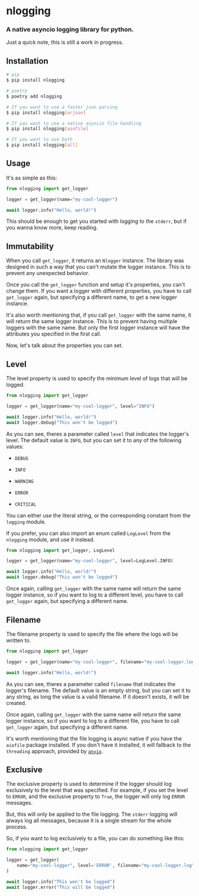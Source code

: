 # nlogging

### A native asyncio logging library for python.

Just a quick note, this is still a work in progress.

## Installation

```bash
# pip
$ pip install nlogging

# poetry
$ poetry add nlogging

# If you want to use a faster json parsing
$ pip install nlogging[orjson]

# If you want to use a native asyncio file handling
$ pip install nlogging[aiofile]

# If you want to use both
$ pip install nlogging[all]
```

## Usage

It's as simple as this:

```python
from nlogging import get_logger

logger = get_logger(name="my-cool-logger")

await logger.info("Hello, world!")
```

This should be enough to get you started with logging to the `stderr`, but if you wanna
know more, keep reading.

## Immutability

When you call `get_logger`, it returns an `Nlogger` instance. The library was designed
in such a way that you can't mutate the logger instance. This is to prevent any
unexpected behavior.

Once you call the `get_logger` function and setup it's properties, you can't change
them. If you want a logger with different properties, you have to call `get_logger`
again, but specifying a different name, to get a new logger instance.

It's also worth mentioning that, if you call `get_logger` with the same name, it will
return the same logger instance. This is to prevent having multiple loggers with the
same name. But only the first logger instance will have the attributes you specified in
the first call.

Now, let's talk about the properties you can set.

## Level

The level property is used to specify the minimum level of logs that will be logged.

```python
from nlogging import get_logger

logger = get_logger(name="my-cool-logger", level="INFO")

await logger.info("Hello, world!")
await logger.debug("This won't be logged")
```

As you can see, theres a parameter called `level` that indicates the logger's level.
The default value is `INFO`, but you can set it to any of the following values:

- `DEBUG`

- `INFO`

- `WARNING`

- `ERROR`

- `CRITICAL`

You can either use the literal string, or the corresponding constant from the `logging`
module.

If you prefer, you can also import an enum called `LogLevel` from the `nlogging`
module, and use it instead.

```python
from nlogging import get_logger, LogLevel

logger = get_logger(name="my-cool-logger", level=LogLevel.INFO)

await logger.info("Hello, world!")
await logger.debug("This won't be logged")
```

Once again, calling `get_logger` with the same name will return the same logger
instance, so if you want to log to a different level, you have to call `get_logger`
again, but specifying a different name.

## Filename

The filename property is used to specify the file where the logs will be written to.

```python
from nlogging import get_logger

logger = get_logger(name="my-cool-logger", filename="my-cool-logger.log")

await logger.info("Hello, world!")
```

As you can see, theres a parameter called `filename` that indicates the logger's
filename. The default value is an empty string, but you can set it to any string, as
long the value is a valid filename. If it doesn't exists, it will be created.

Once again, calling `get_logger` with the same name will return the same logger
instance, so if you want to log to a different file, you have to call `get_logger`
again, but specifying a different name.

It's worth mentioning that the file logging is async native if you have the `aiofile`
package installed. If you don't have it installed, it will fallback to the `threading`
approach, provided by [`anyio`](https://anyio.readthedocs.io/en/stable/streams.html#file-streams).

## Exclusive

The exclusive property is used to determine if the logger should log exclusively to the
level that was specified. For example, if you set the level to `ERROR`, and the exclusive
property to `True`, the logger will only log `ERROR` messages.

But, this will only be applied to the file logging. The `stderr` logging will always log
all messages, because it is a single stream for the whole process.

So, if you want to log exclusively to a file, you can do something like this:

```python
from nlogging import get_logger

logger = get_logger(
    name="my-cool-logger", level='ERROR', filename="my-cool-logger.log", exclusive=True
)

await logger.info("This won't be logged")
await logger.error("This will be logged")
```
